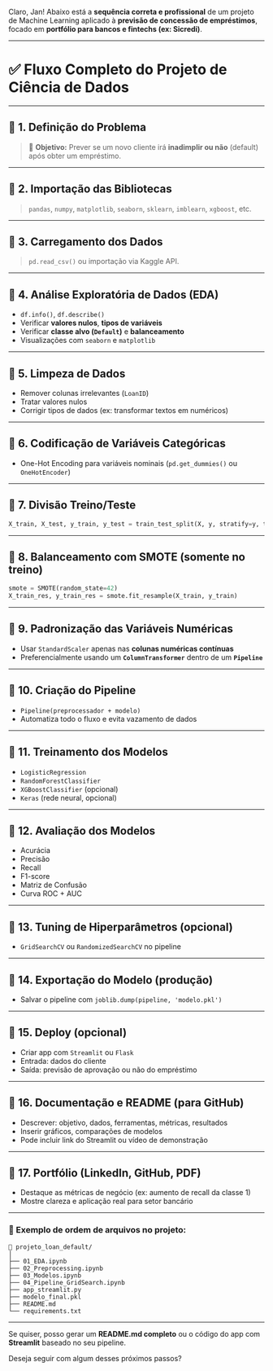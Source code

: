 Claro, Jan! Abaixo está a **sequência correta e profissional** de um projeto de Machine Learning aplicado à **previsão de concessão de empréstimos**, focado em **portfólio para bancos e fintechs (ex: Sicredi)**.

---

# ✅ **Fluxo Completo do Projeto de Ciência de Dados**

---

## 🔷 1. **Definição do Problema**

> 🎯 **Objetivo:** Prever se um novo cliente irá **inadimplir ou não** (default) após obter um empréstimo.

---

## 🔷 2. **Importação das Bibliotecas**

> `pandas`, `numpy`, `matplotlib`, `seaborn`, `sklearn`, `imblearn`, `xgboost`, etc.

---

## 🔷 3. **Carregamento dos Dados**

> `pd.read_csv()` ou importação via Kaggle API.

---

## 🔷 4. **Análise Exploratória de Dados (EDA)**

* `df.info()`, `df.describe()`
* Verificar **valores nulos**, **tipos de variáveis**
* Verificar **classe alvo (`Default`)** e **balanceamento**
* Visualizações com `seaborn` e `matplotlib`

---

## 🔷 5. **Limpeza de Dados**

* Remover colunas irrelevantes (`LoanID`)
* Tratar valores nulos
* Corrigir tipos de dados (ex: transformar textos em numéricos)

---

## 🔷 6. **Codificação de Variáveis Categóricas**

* One-Hot Encoding para variáveis nominais (`pd.get_dummies()` ou `OneHotEncoder`)

---

## 🔷 7. **Divisão Treino/Teste**

```python
X_train, X_test, y_train, y_test = train_test_split(X, y, stratify=y, test_size=0.2)
```

---

## 🔷 8. **Balanceamento com SMOTE (somente no treino)**

```python
smote = SMOTE(random_state=42)
X_train_res, y_train_res = smote.fit_resample(X_train, y_train)
```

---

## 🔷 9. **Padronização das Variáveis Numéricas**

* Usar `StandardScaler` apenas nas **colunas numéricas contínuas**
* Preferencialmente usando um **`ColumnTransformer`** dentro de um **`Pipeline`**

---

## 🔷 10. **Criação do Pipeline**

* `Pipeline(preprocessador + modelo)`
* Automatiza todo o fluxo e evita vazamento de dados

---

## 🔷 11. **Treinamento dos Modelos**

* `LogisticRegression`
* `RandomForestClassifier`
* `XGBoostClassifier` (opcional)
* `Keras` (rede neural, opcional)

---

## 🔷 12. **Avaliação dos Modelos**

* Acurácia
* Precisão
* Recall
* F1-score
* Matriz de Confusão
* Curva ROC + AUC

---

## 🔷 13. **Tuning de Hiperparâmetros (opcional)**

* `GridSearchCV` ou `RandomizedSearchCV` no pipeline

---

## 🔷 14. **Exportação do Modelo (produção)**

* Salvar o pipeline com `joblib.dump(pipeline, 'modelo.pkl')`

---

## 🔷 15. **Deploy (opcional)**

* Criar app com `Streamlit` ou `Flask`
* Entrada: dados do cliente
* Saída: previsão de aprovação ou não do empréstimo

---

## 🔷 16. **Documentação e README (para GitHub)**

* Descrever: objetivo, dados, ferramentas, métricas, resultados
* Inserir gráficos, comparações de modelos
* Pode incluir link do Streamlit ou vídeo de demonstração

---

## 🔷 17. **Portfólio (LinkedIn, GitHub, PDF)**

* Destaque as métricas de negócio (ex: aumento de recall da classe 1)
* Mostre clareza e aplicação real para setor bancário

---

### 🧭 Exemplo de ordem de arquivos no projeto:

```
📁 projeto_loan_default/
│
├── 01_EDA.ipynb
├── 02_Preprocessing.ipynb
├── 03_Modelos.ipynb
├── 04_Pipeline_GridSearch.ipynb
├── app_streamlit.py
├── modelo_final.pkl
├── README.md
└── requirements.txt
```

---

Se quiser, posso gerar um **README.md completo** ou o código do app com **Streamlit** baseado no seu pipeline.

Deseja seguir com algum desses próximos passos?
